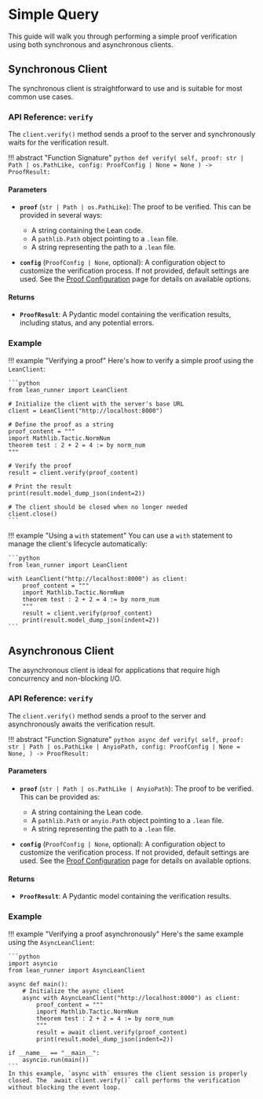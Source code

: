 # Simple Query

This guide will walk you through performing a simple proof verification using both synchronous and asynchronous clients.

## Synchronous Client

The synchronous client is straightforward to use and is suitable for most common use cases.

### API Reference: `verify`

The `client.verify()` method sends a proof to the server and synchronously waits for the verification result.

!!! abstract "Function Signature"
    ```python
    def verify(
        self,
        proof: str | Path | os.PathLike,
        config: ProofConfig | None = None
    ) -> ProofResult:
    ```

#### Parameters

-   **`proof`** (`str | Path | os.PathLike`): The proof to be verified. This can be provided in several ways:
    -   A string containing the Lean code.
    -   A `pathlib.Path` object pointing to a `.lean` file.
    -   A string representing the path to a `.lean` file.

-   **`config`** (`ProofConfig | None`, optional): A configuration object to customize the verification process. If not provided, default settings are used. See the [Proof Configuration](./config.md) page for details on available options.

#### Returns

-   **`ProofResult`**: A Pydantic model containing the verification results, including status, and any potential errors.

### Example

!!! example "Verifying a proof"
    Here's how to verify a simple proof using the `LeanClient`:

    ```python
    from lean_runner import LeanClient

    # Initialize the client with the server's base URL
    client = LeanClient("http://localhost:8000")

    # Define the proof as a string
    proof_content = """
    import Mathlib.Tactic.NormNum
    theorem test : 2 + 2 = 4 := by norm_num
    """

    # Verify the proof
    result = client.verify(proof_content)

    # Print the result
    print(result.model_dump_json(indent=2))

    # The client should be closed when no longer needed
    client.close()
    ```

!!! example "Using a `with` statement"
    You can use a `with` statement to manage the client's lifecycle automatically:

    ```python
    from lean_runner import LeanClient

    with LeanClient("http://localhost:8000") as client:
        proof_content = """
        import Mathlib.Tactic.NormNum
        theorem test : 2 + 2 = 4 := by norm_num
        """
        result = client.verify(proof_content)
        print(result.model_dump_json(indent=2))
    ```

## Asynchronous Client

The asynchronous client is ideal for applications that require high concurrency and non-blocking I/O.

### API Reference: `verify`

The `client.verify()` method sends a proof to the server and asynchronously awaits the verification result.

!!! abstract "Function Signature"
    ```python
    async def verify(
        self,
        proof: str | Path | os.PathLike | AnyioPath,
        config: ProofConfig | None = None,
    ) -> ProofResult:
    ```

#### Parameters

-   **`proof`** (`str | Path | os.PathLike | AnyioPath`): The proof to be verified. This can be provided as:
    -   A string containing the Lean code.
    -   A `pathlib.Path` or `anyio.Path` object pointing to a `.lean` file.
    -   A string representing the path to a `.lean` file.

-   **`config`** (`ProofConfig | None`, optional): A configuration object to customize the verification process. If not provided, default settings are used. See the [Proof Configuration](./config.md) page for details on available options.

#### Returns

-   **`ProofResult`**: A Pydantic model containing the verification results.

### Example

!!! example "Verifying a proof asynchronously"
    Here's the same example using the `AsyncLeanClient`:

    ```python
    import asyncio
    from lean_runner import AsyncLeanClient

    async def main():
        # Initialize the async client
        async with AsyncLeanClient("http://localhost:8000") as client:
            proof_content = """
            import Mathlib.Tactic.NormNum
            theorem test : 2 + 2 = 4 := by norm_num
            """
            result = await client.verify(proof_content)
            print(result.model_dump_json(indent=2))

    if __name__ == "__main__":
        asyncio.run(main())
    ```
    In this example, `async with` ensures the client session is properly closed. The `await client.verify()` call performs the verification without blocking the event loop.
